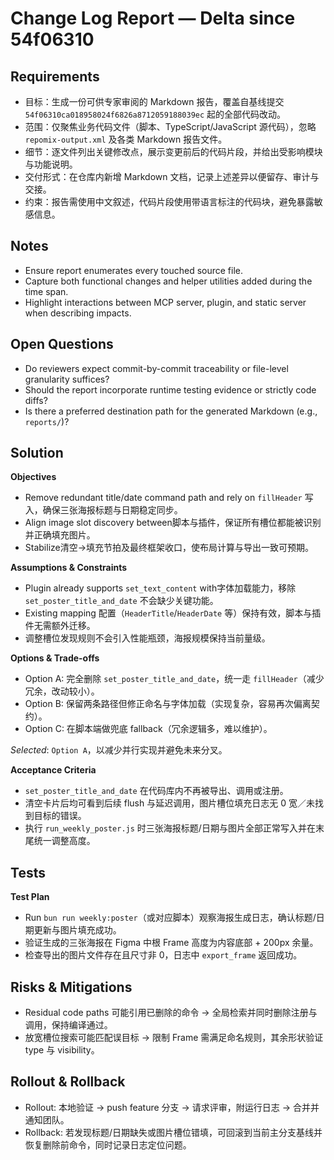 # Change Log Report — Delta since 54f06310

## Requirements
- 目标：生成一份可供专家审阅的 Markdown 报告，覆盖自基线提交 `54f06310ca018958024f6826a8712059188039ec` 起的全部代码改动。
- 范围：仅聚焦业务代码文件（脚本、TypeScript/JavaScript 源代码），忽略 `repomix-output.xml` 及各类 Markdown 报告文件。
- 细节：逐文件列出关键修改点，展示变更前后的代码片段，并给出受影响模块与功能说明。
- 交付形式：在仓库内新增 Markdown 文档，记录上述差异以便留存、审计与交接。
- 约束：报告需使用中文叙述，代码片段使用带语言标注的代码块，避免暴露敏感信息。

## Notes
- Ensure report enumerates every touched source file.
- Capture both functional changes and helper utilities added during the time span.
- Highlight interactions between MCP server, plugin, and static server when describing impacts.

## Open Questions
- Do reviewers expect commit-by-commit traceability or file-level granularity suffices?
- Should the report incorporate runtime testing evidence or strictly code diffs?
- Is there a preferred destination path for the generated Markdown (e.g., `reports/`)?

## Solution
**Objectives**
- Remove redundant title/date command path and rely on `fillHeader` 写入，确保三张海报标题与日期稳定同步。
- Align image slot discovery between脚本与插件，保证所有槽位都能被识别并正确填充图片。
- Stabilize清空→填充节拍及最终框架收口，使布局计算与导出一致可预期。

**Assumptions & Constraints**
- Plugin already supports `set_text_content` with字体加载能力，移除 `set_poster_title_and_date` 不会缺少关键功能。
- Existing mapping 配置（`HeaderTitle`/`HeaderDate` 等）保持有效，脚本与插件无需额外迁移。
- 调整槽位发现规则不会引入性能瓶颈，海报规模保持当前量级。

**Options & Trade-offs**
- Option A: 完全删除 `set_poster_title_and_date`，统一走 `fillHeader`（减少冗余，改动较小）。
- Option B: 保留两条路径但修正命名与字体加载（实现复杂，容易再次偏离契约）。
- Option C: 在脚本端做兜底 fallback（冗余逻辑多，难以维护）。

_Selected_: `Option A`，以减少并行实现并避免未来分叉。

**Acceptance Criteria**
- `set_poster_title_and_date` 在代码库内不再被导出、调用或注册。
- 清空卡片后均可看到后续 flush 与延迟调用，图片槽位填充日志无 0 宽／未找到目标的错误。
- 执行 `run_weekly_poster.js` 时三张海报标题/日期与图片全部正常写入并在末尾统一调整高度。

## Tests
**Test Plan**
- Run `bun run weekly:poster`（或对应脚本）观察海报生成日志，确认标题/日期更新与图片填充成功。
- 验证生成的三张海报在 Figma 中根 Frame 高度为内容底部 + 200px 余量。
- 检查导出的图片文件存在且尺寸非 0，日志中 `export_frame` 返回成功。

## Risks & Mitigations
- Residual code paths 可能引用已删除的命令 → 全局检索并同时删除注册与调用，保持编译通过。
- 放宽槽位搜索可能匹配误目标 → 限制 Frame 需满足命名规则，其余形状验证 type 与 visibility。

## Rollout & Rollback
- Rollout: 本地验证 → push feature 分支 → 请求评审，附运行日志 → 合并并通知团队。
- Rollback: 若发现标题/日期缺失或图片槽位错填，可回滚到当前主分支基线并恢复删除前命令，同时记录日志定位问题。
